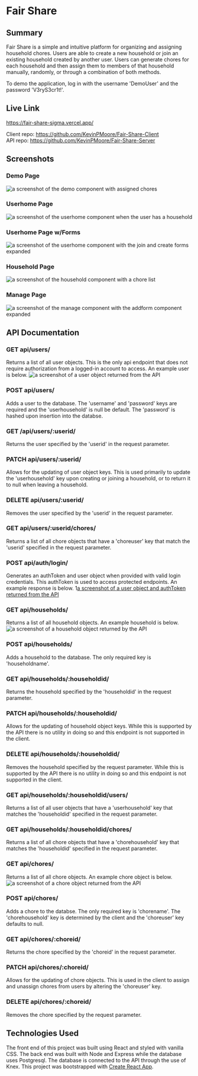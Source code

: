 # Fair Share

## Summary
Fair Share is a simple and intuitive platform for organizing and assigning household chores.  Users are able to create a new household or join an existing household created by another user.  Users can generate chores for each household and then assign them to members of that household manually, randomly, or through a combination of both methods.

To demo the application, log in with the username 'DemoUser' and the password 'V3ryS3cr1t!'.

## Live Link
https://fair-share-sigma.vercel.app/

Client repo: https://github.com/KevinPMoore/Fair-Share-Client <br/>
API repo: https://github.com/KevinPMoore/Fair-Share-Server

## Screenshots

### Demo Page
![a screenshot of the demo component with assigned chores](./ReadMeImages/DemoSS.png)

### Userhome Page
![a screenshot of the userhome component when the user has a household](./ReadMeImages/UserhomeSS.png)

### Userhome Page w/Forms
![a screenshot of the userhome component with the join and create forms expanded](./ReadMeImages/JoinCreateSS.png)

### Household Page
![a screenshot of the household component with a chore list](./ReadMeImages/HouseholdSS.png)

### Manage Page
![a screenshot of the manage component with the addform component expanded](./ReadMeImages/ManagewithAddSS.png)

## API Documentation
### GET api/users/
Returns a list of all user objects.  This is the only api endpoint that does not require authorization from a logged-in account to access.  An example user is below.
![a screenshot of a user object returned from the API](./ReadMeImages/UserAPI.png)

### POST api/users/
Adds a user to the database.  The 'username' and 'password' keys are required and the 'userhousehold' is null be default.  The 'password' is hashed upon insertion into the databse.

### GET /api/users/:userid/
Returns the user specified by the 'userid' in the request parameter.

### PATCH api/users/:userid/
Allows for the updating of user object keys.  This is used primarily to update the 'userhousehold' key upon creating or joining a household, or to return it to null when leaving a household.

### DELETE api/users/:userid/
Removes the user specified by the 'userid' in the request parameter.

### GET api/users/:userid/chores/
Returns a list of all chore objects that have a 'choreuser' key that match the 'userid' specified in the request parameter.

### POST api/auth/login/
Generates an authToken and user object when provided with valid login credentials.  This authToken is used to access protected endpoints.  An example response is below.
1[a screenshot of a user object and authToken returned from the API](./ReadMeImages/AuthAPI.png)

### GET api/households/
Returns a list of all household objects.  An example household is below.
![a screenshot of a household object returned by the API](./ReadMeImages/HouseholdAPI.png)

### POST api/households/
Adds a household to the database.  The only required key is 'householdname'.

### GET api/households/:householdid/
Returns the household specified by the 'householdid' in the request parameter.

### PATCH api/households/:householdid/
Allows for the updating of household object keys.  While this is supported by the API there is no utility in doing so and this endpoint is not supported in the client.

### DELETE api/households/:householdid/
Removes the household specified by the request parameter.  While this is supported by the API there is no utility in doing so and this endpoint is not supported in the client.

### GET api/households/:householdid/users/
Returns a list of all user objects that have a 'userhousehold' key that matches the 'householdid' specified in the request parameter.

### GET api/households/:householdid/chores/
Returns a list of all chore objects that have a 'chorehousehold' key that matches the 'householdid' specified in the request parameter.

### GET api/chores/
Returns a list of all chore objects.  An example chore object is below.
![a screenshot of a chore object returned from the API](./ReadMeImages/ChoreAPI.png)

### POST api/chores/
Adds a chore to the databse.  The only required key is 'chorename'.  The 'chorehousehold' key is determined by the client and the 'choreuser' key defaults to null.

### GET api/chores/:choreid/
Returns the chore specified by the 'choreid' in the request parameter.

### PATCH api/chores/:choreid/
Allows for the updating of chore objects.  This is used in the client to assign and unassign chores from users by altering the 'choreuser' key.

### DELETE api/chores/:choreid/
Removes the chore specified by the request parameter.

## Technologies Used
The front end of this project was built using React and styled with vanilla CSS.
The back end was built with Node and Express while the database uses Postgresql.  The database is connected to the API through the use of Knex.
This project was bootstrapped with [Create React App](https://github.com/facebook/create-react-app).